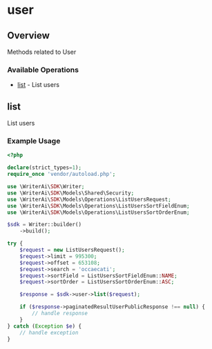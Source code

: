 # user

## Overview

Methods related to User

### Available Operations

* [list](#list) - List users

## list

List users

### Example Usage

```php
<?php

declare(strict_types=1);
require_once 'vendor/autoload.php';

use \WriterAi\SDK\Writer;
use \WriterAi\SDK\Models\Shared\Security;
use \WriterAi\SDK\Models\Operations\ListUsersRequest;
use \WriterAi\SDK\Models\Operations\ListUsersSortFieldEnum;
use \WriterAi\SDK\Models\Operations\ListUsersSortOrderEnum;

$sdk = Writer::builder()
    ->build();

try {
    $request = new ListUsersRequest();
    $request->limit = 995300;
    $request->offset = 653108;
    $request->search = 'occaecati';
    $request->sortField = ListUsersSortFieldEnum::NAME;
    $request->sortOrder = ListUsersSortOrderEnum::ASC;

    $response = $sdk->user->list($request);

    if ($response->paginatedResultUserPublicResponse !== null) {
        // handle response
    }
} catch (Exception $e) {
    // handle exception
}
```
